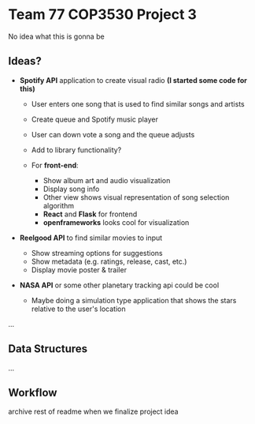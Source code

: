 # Team 77 COP3530 Project 3
 No idea what this is gonna be

## Ideas?
- **Spotify API** application to create visual radio **(I started some code for this)**
  - User enters one song that is used to find similar songs and artists
  - Create queue and Spotify music player
  - User can down vote a song and the queue adjusts
  - Add to library functionality?

  - For **front-end**: 
    - Show album art and audio visualization
    - Display song info 
    - Other view shows visual representation of song selection algorithm
    - **React** and **Flask** for frontend
    - **openframeworks** looks cool for visualization

- **Reelgood API** to find similar movies to input
  - Show streaming options for suggestions
  - Show metadata (e.g. ratings, release, cast, etc.)
  - Display movie poster & trailer

- **NASA API** or some other planetary tracking api could be cool 
  - Maybe doing a simulation type application that shows the stars relative to the user's location

...

## Data Structures
...

## Workflow
archive rest of readme when we finalize project idea
